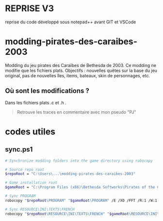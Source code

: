 # REPRISE V3
reprise du code développé sous notepad++ avant GIT et VSCode

# modding-pirates-des-caraibes-2003
Modding du jeu pirates des Caraïbes de Bethesda de 2003. Ce modding ne modifie que les fichiers plats. Objectifs : nouvelles quêtes sur la base du jeu original, pas de nouvelles îles, items, bateaux, skin de personnages, etc.

## Où sont les modifications ?
Dans les fichiers plats .c et .h .
> Retrouve les traces en commentaire avec mon pseudo "PJ"

# codes utiles

## sync.ps1
```bash
# Synchronize modding folders into the game directory using robocopy

# Source repo root
$repoRoot = "C:\Users\...\modding-pirates-des-caraibes-2003"

# Game installation root
$gameRoot = "C:\Program Files (x86)\Bethesda Softworks\Pirates of the Caribbean"

# Sync PROGRAM
robocopy "$repoRoot\PROGRAM" "$gameRoot\PROGRAM" /E /XO /FFT /R:1 /W:1

# Sync RESOURCE\INI\TEXTS\FRENCH
robocopy "$repoRoot\RESOURCE\INI\TEXTS\FRENCH" "$gameRoot\RESOURCE\INI\TEXTS\FRENCH" /E /XO /FFT /R:1 /W:1

```